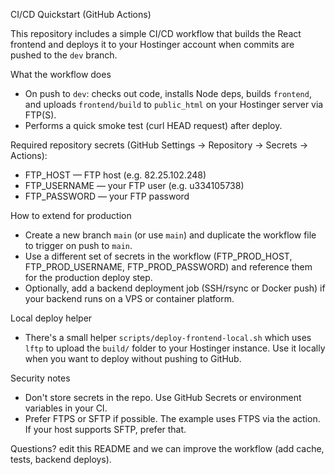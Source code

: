 CI/CD Quickstart (GitHub Actions)

This repository includes a simple CI/CD workflow that builds the React frontend and deploys it to your Hostinger account when commits are pushed to the `dev` branch.

What the workflow does
- On push to `dev`: checks out code, installs Node deps, builds `frontend`, and uploads `frontend/build` to `public_html` on your Hostinger server via FTP(S).
- Performs a quick smoke test (curl HEAD request) after deploy.

Required repository secrets (GitHub Settings → Repository → Secrets → Actions):
- FTP_HOST — FTP host (e.g. 82.25.102.248)
- FTP_USERNAME — your FTP user (e.g. u334105738)
- FTP_PASSWORD — your FTP password

How to extend for production
- Create a new branch `main` (or use `main`) and duplicate the workflow file to trigger on push to `main`.
- Use a different set of secrets in the workflow (FTP_PROD_HOST, FTP_PROD_USERNAME, FTP_PROD_PASSWORD) and reference them for the production deploy step.
- Optionally, add a backend deployment job (SSH/rsync or Docker push) if your backend runs on a VPS or container platform.

Local deploy helper
- There's a small helper `scripts/deploy-frontend-local.sh` which uses `lftp` to upload the `build/` folder to your Hostinger instance. Use it locally when you want to deploy without pushing to GitHub.

Security notes
- Don't store secrets in the repo. Use GitHub Secrets or environment variables in your CI.
- Prefer FTPS or SFTP if possible. The example uses FTPS via the action. If your host supports SFTP, prefer that.

Questions? edit this README and we can improve the workflow (add cache, tests, backend deploys).
